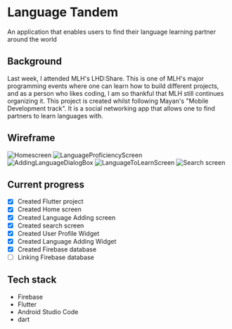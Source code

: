 # Language Tandem
 An application that enables users to find their language learning partner around the world

## Background
Last week, I attended MLH's LHD:Share. This is one of MLH's major programming events where one can learn how to build different projects, and as a person who likes coding, I am so thankful that MLH still continues organizing it. This project is created whilst following Mayan's "Mobile Development track". It is a social networking app that allows one to find partners to learn languages with. 

## Wireframe
![Homescreen](https://user-images.githubusercontent.com/85920674/163891689-9f2320ff-ce79-4476-88d1-291f9847148d.png)
![LanguageProficiencyScreen](https://user-images.githubusercontent.com/85920674/163891722-acef98ee-03c4-4a74-94f5-fe824e3589ad.png)
![AddingLanguageDialogBox](https://user-images.githubusercontent.com/85920674/163891750-b35e097a-274a-45b4-840d-1e19801e5515.png)
![LanguageToLearnScreen](https://user-images.githubusercontent.com/85920674/163891772-c7321c00-a996-4696-96ea-f994df3034e4.png)
![Search screen](https://user-images.githubusercontent.com/85920674/163891785-e1e8f089-237c-448f-86ba-1aa82a988e01.png)

## Current progress
- [x] Created Flutter project
- [x] Created Home screen
- [x] Created Language Adding screen
- [x] Created search screen
- [x] Created User Profile Widget
- [x] Created Language Adding Widget
- [x] Created Firebase database
- [ ] Linking Firebase database

## Tech stack
- Firebase
- Flutter
- Android Studio Code
- dart
